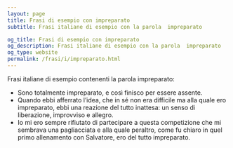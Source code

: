 ```yaml
---
layout: page
title: Frasi di esempio con impreparato 
subtitle: Frasi italiane di esempio con la parola  impreparato

og_title: Frasi di esempio con impreparato 
og_description: Frasi italiane di esempio con la parola  impreparato
og_type: website
permalink: /frasi/i/impreparato.html
---
```


Frasi italiane di esempio contenenti la parola impreparato:


- Sono totalmente impreparato, e così finisco per essere assente.
- Quando ebbi afferrato l’idea, che in sé non era difficile ma alla quale ero impreparato, ebbi una reazione del tutto inattesa: un senso di liberazione, improvviso e allegro.
- Io mi ero sempre rifiutato di partecipare a questa competizione che mi sembrava una pagliacciata e alla quale peraltro, come fu chiaro in quel primo allenamento con Salvatore, ero del tutto impreparato.
